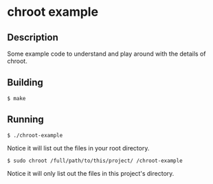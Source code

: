 # chroot example

## Description

Some example code to understand and play around with the details of chroot.

## Building

    $ make

## Running

    $ ./chroot-example

Notice it will list out the files in your root directory.

    $ sudo chroot /full/path/to/this/project/ /chroot-example

Notice it will only list out the files in this project's directory.
